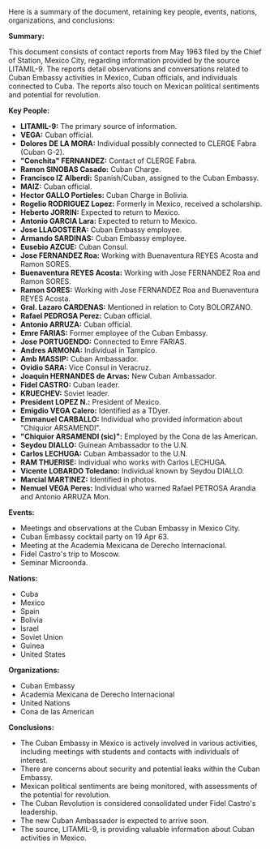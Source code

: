 Here is a summary of the document, retaining key people, events, nations, organizations, and conclusions:

**Summary:**

This document consists of contact reports from May 1963 filed by the Chief of Station, Mexico City, regarding information provided by the source LITAMIL-9. The reports detail observations and conversations related to Cuban Embassy activities in Mexico, Cuban officials, and individuals connected to Cuba. The reports also touch on Mexican political sentiments and potential for revolution.

**Key People:**

*   **LITAMIL-9:** The primary source of information.
*   **VEGA:** Cuban official.
*   **Dolores DE LA MORA:** Individual possibly connected to CLERGE Fabra (Cuban G-2).
*   **"Conchita" FERNANDEZ:** Contact of CLERGE Fabra.
*   **Ramon SINOBAS Casado:** Cuban Charge.
*   **Francisco IZ Alberdi:** Spanish/Cuban, assigned to the Cuban Embassy.
*   **MAIZ:** Cuban official.
*   **Hector GALLO Portieles:** Cuban Charge in Bolivia.
*   **Rogelio RODRIGUEZ Lopez:** Formerly in Mexico, received a scholarship.
*   **Heberto JORRIN:** Expected to return to Mexico.
*   **Antonio GARCIA Lara:** Expected to return to Mexico.
*   **Jose LLAGOSTERA:** Cuban Embassy employee.
*   **Armando SARDINAS:** Cuban Embassy employee.
*   **Eusebio AZCUE:** Cuban Consul.
*   **Jose FERNANDEZ Roa:** Working with Buenaventura REYES Acosta and Ramon SORES.
*   **Buenaventura REYES Acosta:** Working with Jose FERNANDEZ Roa and Ramon SORES.
*   **Ramon SORES:** Working with Jose FERNANDEZ Roa and Buenaventura REYES Acosta.
*   **Gral. Lazaro CARDENAS:** Mentioned in relation to Coty BOLORZANO.
*   **Rafael PEDROSA Perez:** Cuban official.
*   **Antonio ARRUZA:** Cuban official.
*   **Emre FARIAS:** Former employee of the Cuban Embassy.
*   **Jose PORTUGENDO:** Connected to Emre FARIAS.
*   **Andres ARMONA:** Individual in Tampico.
*   **Amb MASSIP:** Cuban Ambassador.
*   **Ovidio SARA:** Vice Consul in Veracruz.
*   **Joaquin HERNANDES de Arvas:** New Cuban Ambassador.
*   **Fidel CASTRO:** Cuban leader.
*   **KRUECHEV:** Soviet leader.
*   **President LOPEZ N.:** President of Mexico.
*   **Emigdio VEGA Calero:** Identified as a TDyer.
*   **Emmanuel CARBALLO:** Individual who provided information about "Chiquior ARSAMENDI".
*   **"Chiquior ARSAMENDI (sic)":** Employed by the Cona de las American.
*   **Seydou DIALLO:** Guinean Ambassador to the U.N.
*   **Carlos LECHUGA:** Cuban Ambassador to the U.N.
*   **RAM THUERISE:** Individual who works with Carlos LECHUGA.
*   **Vicente LOBARDO Toledano:** Individual known by Seydou DIALLO.
*   **Marcial MARTINEZ:** Identified in photos.
*   **Nemuel VEGA Peres:** Individual who warned Rafael PETROSA Arandia and Antonio ARRUZA Mon.

**Events:**

*   Meetings and observations at the Cuban Embassy in Mexico City.
*   Cuban Embassy cocktail party on 19 Apr 63.
*   Meeting at the Academia Mexicana de Derecho Internacional.
*   Fidel Castro's trip to Moscow.
*   Seminar Microonda.

**Nations:**

*   Cuba
*   Mexico
*   Spain
*   Bolivia
*   Israel
*   Soviet Union
*   Guinea
*   United States

**Organizations:**

*   Cuban Embassy
*   Academia Mexicana de Derecho Internacional
*   United Nations
*   Cona de las American

**Conclusions:**

*   The Cuban Embassy in Mexico is actively involved in various activities, including meetings with students and contacts with individuals of interest.
*   There are concerns about security and potential leaks within the Cuban Embassy.
*   Mexican political sentiments are being monitored, with assessments of the potential for revolution.
*   The Cuban Revolution is considered consolidated under Fidel Castro's leadership.
*   The new Cuban Ambassador is expected to arrive soon.
*   The source, LITAMIL-9, is providing valuable information about Cuban activities in Mexico.
